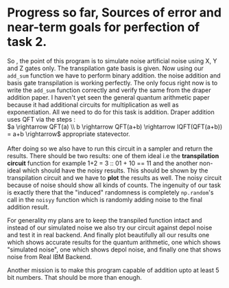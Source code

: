 # Progress so far, Sources of error and near-term goals for perfection of task 2.

So , the point of this program is to simulate noise artificial noise using X, Y and Z gates only. The transpilation gate basis is given. Now using our `add_sum` function we have to perform binary addition. the noise addition and basis gate transpilation is working perfectly. The only focus right now is to write the `add_sum` function correctly and verify the same from the draper addition paper. I haven't yet seen the general quantum arithmetic paper because it had additional circuits for multiplication as well as exponentiation. All we need to do for this task is addition. Draper addition uses QFT via the steps :  \
$a \rightarrow QFT(a) \\ b \rightarrow QFT(a+b) \rightarrow IQFT(QFT(a+b)) = a+b \rightarrow$ appropriate statevector. \
\
After doing so we also have to run this circuit in a sampler and return the results. There should be two results: one of them ideal i.e the **transpilation circuit** function for example 1+2 = 3 :: 01 + 10 == 11 and the another non-ideal which should have the noisy results. This should be shown by the transpilation circuit and we have to **plot** the results as well. The noisy circuit because of noise should show all kinds of counts. The ingenuity of our task is exactly there that the "induced" randomness is completely `np.random`'s call in the `noisyy` function which is randomly adding noise to the final addition result. 

For generality my plans are to keep the transpiled function intact and instead of our simulated noise we also try our circuit against depol noise and test it in real backend. And finally plot beautifully all our results one which shows accurate results for the quantum arithmetic, one which shows "simulated noise", one which shows depol noise, and finally one that shows noise from Real IBM Backend.

Another mission is to make this program capable of addition upto at least 5 bit numbers. That should be more than enough.
